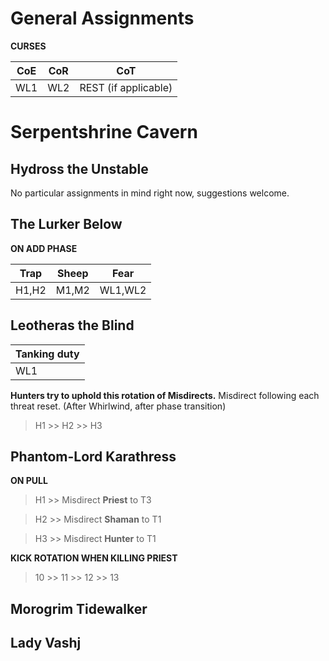 # General Assignments

**CURSES**

|CoE | CoR | CoT |
| ----------- | ----------- | ----------- |
|WL1 | WL2 | REST (if applicable) |

# Serpentshrine Cavern

## Hydross the Unstable

No particular assignments in mind right now, suggestions welcome.

## The Lurker Below

**ON ADD PHASE**

| Trap | Sheep | Fear |
| ----------- | ----------- | ----------- |
| H1,H2 | M1,M2 | WL1,WL2 |

## Leotheras the Blind

| Tanking duty |
| ----------- |
| WL1 |

**Hunters try to uphold this rotation of Misdirects.** Misdirect following each threat reset. (After Whirlwind, after phase transition)

> H1 >> H2 >> H3

## Phantom-Lord Karathress

**ON PULL**

> H1 >> Misdirect **Priest** to T3

> H2 >> Misdirect **Shaman** to T1

> H3 >> Misdirect **Hunter** to T1

**KICK ROTATION WHEN KILLING PRIEST**

> 10 >> 11 >> 12 >> 13

## Morogrim Tidewalker

## Lady Vashj
